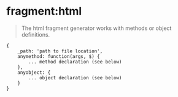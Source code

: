 # fragment:html

> The html fragment generator works with methods or object definitions.

	{
		_path: 'path to file location',
		anymethod: function(args, $) {
			... method declaration (see below)
		},
		anyobject: {
			... object declaration (see below)
		}
	}

